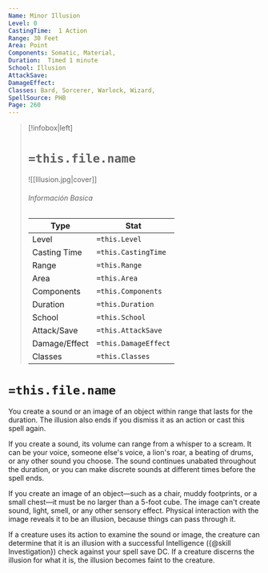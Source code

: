```yaml
---
Name: Minor Illusion
Level: 0
CastingTime:  1 Action 
Range: 30 Feet
Area: Point
Components: Somatic, Material, 
Duration:  Timed 1 minute
School: Illusion
AttackSave: 
DamageEffect: 
Classes: Bard, Sorcerer, Warlock, Wizard, 
SpellSource: PHB
Page: 260
---
```


>[!infobox|left]
># `=this.file.name`
>![[Illusion.jpg|cover]]
> ###### Información Basica
> Type |  Stat |
> ---|---|
> Level | `=this.Level` |
> Casting Time | `=this.CastingTime` |
> Range | `=this.Range` |
> Area | `=this.Area` |
> Components | `=this.Components` |
> Duration | `=this.Duration` |
> School | `=this.School` |
> Attack/Save | `=this.AttackSave` |
> Damage/Effect | `=this.DamageEffect` |
> Classes | `=this.Classes` |

# `=this.file.name`
You create a sound or an image of an object within range that lasts for the duration. The illusion also ends if you dismiss it as an action or cast this spell again.

If you create a sound, its volume can range from a whisper to a scream. It can be your voice, someone else&#x27;s voice, a lion&#x27;s roar, a beating of drums, or any other sound you choose. The sound continues unabated throughout the duration, or you can make discrete sounds at different times before the spell ends.

If you create an image of an object—such as a chair, muddy footprints, or a small chest—it must be no larger than a 5-foot cube. The image can&#x27;t create sound, light, smell, or any other sensory effect. Physical interaction with the image reveals it to be an illusion, because things can pass through it.

If a creature uses its action to examine the sound or image, the creature can determine that it is an illusion with a successful Intelligence ({@skill Investigation}) check against your spell save DC. If a creature discerns the illusion for what it is, the illusion becomes faint to the creature.



 


 


 


 


